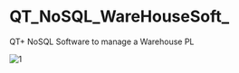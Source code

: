 # QT_NoSQL_WareHouseSoft_
QT+ NoSQL Software to manage a Warehouse PL

![1](https://user-images.githubusercontent.com/25160664/129094514-628a82c8-6de2-4e24-a59d-2e2e4e8e125c.jpg)
